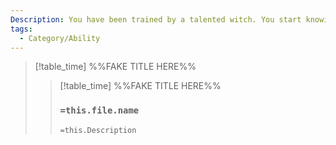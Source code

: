 ```yaml
---
Description: You have been trained by a talented witch. You start knowing the recipes for 3 spells determined at random (pg. 54).
tags:
  - Category/Ability
---
```


>[!table_time]  %%FAKE TITLE HERE%%
>>[!table_time]  %%FAKE TITLE HERE%%
>>### `=this.file.name`
>> 
>> 
>>`=this.Description`


